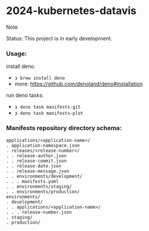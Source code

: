 # 2024-kubernetes-datavis

> [!NOTE]
> Status: This project is in early development.

### Usage:

install deno.

- `❯ brew install deno`
- more: https://github.com/denoland/deno#installation

run deno tasks:

- `❯ deno task manifests-git`
- `❯ deno task manifests-plot`

### Manifests repository directory schema:

```
applications/<application-name>/
. application-namespace.json
. releases/<release-number>/
. . release-author.json
. . release-commit.json
. . release-date.json
. . release-message.json
. . environments/development/
. . . manifests.yaml
. . environments/staging/
. . environments/production/
environments/
. development/
. . applications/<application-name>/
. . . release-number.json
. staging/
. production/
```
